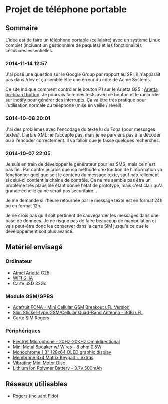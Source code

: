 # Projet de téléphone portable

## Sommaire

L'idée est de faire un téléphone portable (cellulaire) avec un système Linux complet (incluant un gestionnaire de paquets) et les fonctionalités cellulaires essentielles.

### 2014-11-14 12:57

J'ai posé une question sur le Google Group par rapport au SPI, il n'apparaît pas dans /dev et ça semble être une erreur du côté de Acme Systems.

Ce site indique comment contrôler le bouton P1 sur le Arietta G25 : [Arietta on-board button](http://www.acmesystems.it/arietta_p1_button). Je pourrais faire des tests avec ce bouton et le raccorder sur inotify pour générer des interrupts. Ça va être très pratique pour l'utilisation normale du téléphone (mise en veille / réveil).

### 2014-10-08 20:01

J'ai des problèmes avec l'encodage du texte lu du Fona (pour messages textes). L'arbre XML ne l'accepte pas, mais je ne parviens pas à le décoder ou à l'encoder correctement. Il va falloir que je fasse quelques recherches.

### 2014-10-07 22:05

Je suis en train de développer le générateur pour les SMS, mais ce n'est pas fini. Par contre je crois que ma méthode d'extraction de l'information va fonctionner quel que soit le contenu du message texte, sauf naturellement si celui-ci contient la chaîne de contrôle. Ça ne me semble pas être un problème très plausible étant donné l'état de prototype, mais c'est clair qu'à grande échelle ça ne serait pas sécuritaire...

Je me demande si l'heure retournée par le message texte est en format 24h ou en format 12h.

Je ne crois pas qu'il soit pertinent de sauvegarder les messages dans une base de données. Je ne risque pas de faire beaucoup de manipulation et vais peut-être donc les conserver dans la carte SIM jusqu'à ce que le développement soit plus avancé.

## Matériel envisagé

### Ordinateur

- [Atmel Arietta G25](http://www.acmesystems.it/arietta)
- [WIFI-2-IA](http://www.acmesystems.it/WIFI-2)
- Carte µSD 32Go

### Module GSM/GPRS

- [Adafruit FONA - Mini Cellular GSM Breakout uFL Version](http://www.adafruit.com/products/1946)
- [Slim Sticker-type GSM/Cellular Quad-Band Antenna - 3dBi uFL](http://www.adafruit.com/products/1991)
- Carte SIM Rogers

### Périphériques
- [Electret Microphone - 20Hz-20KHz Omnidirectional](https://www.adafruit.com/product/1064)
- [Mini Metal Speaker w/ Wires - 8 ohm 0.5W](https://www.adafruit.com/product/1890)
- [Monochrome 1.3" 128x64 OLED graphic display](http://www.adafruit.com/products/938)
- [Membrane 3x4 Matrix Keypad + extras](http://www.adafruit.com/products/419)
- [Vibrating Mini Motor Disc](https://www.adafruit.com/product/1201)
- [Lithium Ion Polymer Battery - 3.7v 500mAh](http://www.adafruit.com/products/1578)

## Réseaux utilisables

- [Rogers (incluant Fido)](http://en.wikipedia.org/wiki/List_of_mobile_network_operators_of_the_Americas#Canada)

